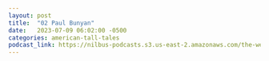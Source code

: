 ```yaml
---
layout: post
title:  "02 Paul Bunyan"
date:   2023-07-09 06:02:00 -0500
categories: american-tall-tales
podcast_link: https://nilbus-podcasts.s3.us-east-2.amazonaws.com/the-well-trained-mind/American%20Tall%20Tales/02%20Paul%20Bunyan.mp3
---
```

